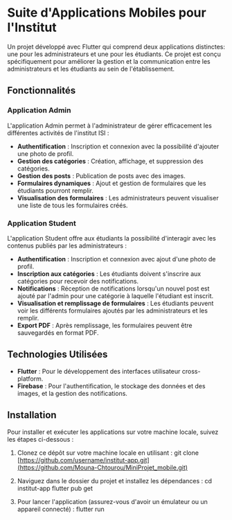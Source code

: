 # Suite d'Applications Mobiles pour l'Institut

Un projet développé avec Flutter qui comprend deux applications distinctes: une pour les administrateurs et une pour les étudiants. Ce projet est conçu spécifiquement pour améliorer la gestion et la communication entre les administrateurs et les étudiants au sein de l'établissement.

## Fonctionnalités

### Application Admin

L'application Admin permet à l'administrateur de gérer efficacement les différentes activités de l'institut ISI :

- **Authentification** : Inscription et connexion avec la possibilité d'ajouter une photo de profil.
- **Gestion des catégories** : Création, affichage, et suppression des catégories.
- **Gestion des posts** : Publication de posts avec des images.
- **Formulaires dynamiques** : Ajout et gestion de formulaires que les étudiants pourront remplir.
- **Visualisation des formulaires** : Les administrateurs peuvent visualiser une liste de tous les formulaires créés.

### Application Student

L'application Student offre aux étudiants la possibilité d'interagir avec les contenus publiés par les administrateurs :

- **Authentification** : Inscription et connexion avec ajout d'une photo de profil.
- **Inscription aux catégories** : Les étudiants doivent s'inscrire aux catégories pour recevoir des notifications.
- **Notifications** : Réception de notifications lorsqu'un nouvel post est ajouté par l'admin pour une catégorie à laquelle l'étudiant est inscrit.
- **Visualisation et remplissage de formulaires** : Les étudiants peuvent voir les différents formulaires ajoutés par les administrateurs et les remplir.
- **Export PDF** : Après remplissage, les formulaires peuvent être sauvegardés en format PDF.

## Technologies Utilisées

- **Flutter** : Pour le développement des interfaces utilisateur cross-platform.
- **Firebase** : Pour l'authentification, le stockage des données et des images, et la gestion des notifications.

## Installation

Pour installer et exécuter les applications sur votre machine locale, suivez les étapes ci-dessous :

1. Clonez ce dépôt sur votre machine locale en utilisant :
git clone [https://github.com/username/institut-app.git](https://github.com/Mouna-Chtourou/MiniProjet_mobile.git)

2. Naviguez dans le dossier du projet et installez les dépendances :
cd institut-app
flutter pub get

3. Pour lancer l'application (assurez-vous d'avoir un émulateur ou un appareil connecté) :
flutter run


